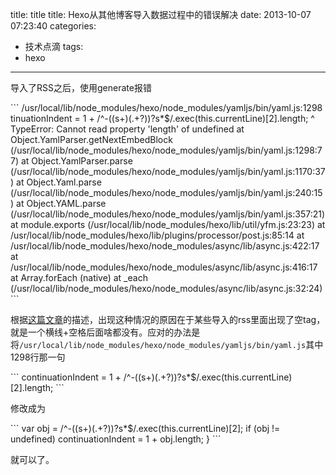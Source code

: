 

title: title
title: Hexo从其他博客导入数据过程中的错误解决
date: 2013-10-07 07:23:40
categories:
- 技术点滴
tags:
- hexo

---

导入了RSS之后，使用generate报错

\`\`\`
/usr/local/lib/node\_modules/hexo/node\_modules/yamljs/bin/yaml.js:1298
tinuationIndent = 1 + /^-((s+)(.+?))?s\*$/.exec(this.currentLine)[2].length;
	                                                                  ^
TypeError: Cannot read property 'length' of undefined
	at Object.YamlParser.getNextEmbedBlock (/usr/local/lib/node_modules/hexo/node_modules/yamljs/bin/yaml.js:1298:77)
	at Object.YamlParser.parse (/usr/local/lib/node_modules/hexo/node_modules/yamljs/bin/yaml.js:1170:37)
	at Object.Yaml.parse (/usr/local/lib/node_modules/hexo/node_modules/yamljs/bin/yaml.js:240:15)
	at Object.YAML.parse (/usr/local/lib/node_modules/hexo/node_modules/yamljs/bin/yaml.js:357:21)
	at module.exports (/usr/local/lib/node_modules/hexo/lib/util/yfm.js:23:23)
	at /usr/local/lib/node_modules/hexo/lib/plugins/processor/post.js:85:14
	at /usr/local/lib/node_modules/hexo/node_modules/async/lib/async.js:422:17
	at /usr/local/lib/node_modules/hexo/node_modules/async/lib/async.js:416:17
	at Array.forEach (native)
	at _each (/usr/local/lib/node_modules/hexo/node_modules/async/lib/async.js:32:24)
\`\`\`

根据[这篇文章](https://github.com/tommy351/hexo/issues/118)的描述，出现这种情况的原因在于某些导入的rss里面出现了空tag，就是一个横线+空格后面啥都没有。应对的办法是将`/usr/local/lib/node_modules/hexo/node_modules/yamljs/bin/yaml.js`其中1298行那一句

\`\`\`
continuationIndent = 1 + /^-((s+)(.+?))?s\*$/.exec(this.currentLine)[2].length;
\`\`\`

修改成为

\`\`\`
var obj = /^-((s+)(.+?))?s\*$/.exec(this.currentLine)[2];
if (obj != undefined) 
	 continuationIndent = 1 + obj.length;
}
\`\`\`

就可以了。